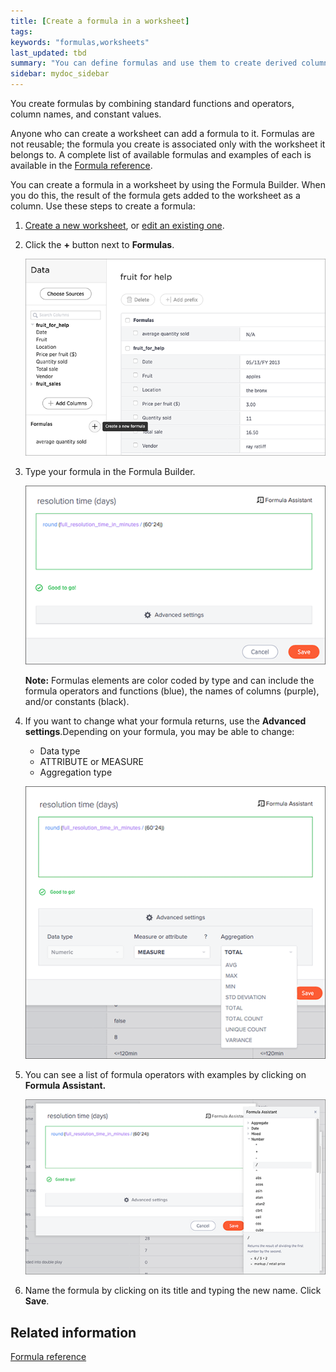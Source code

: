 ```yaml
---
title: [Create a formula in a worksheet]
tags:
keywords: "formulas,worksheets"
last_updated: tbd
summary: "You can define formulas and use them to create derived columns in worksheets. "
sidebar: mydoc_sidebar
---
```

You create formulas by combining standard functions and operators, column names, and constant values.

Anyone who can create a worksheet can add a formula to it. Formulas are not reusable; the formula you create is associated only with the worksheet it belongs to. A complete list of available formulas and examples of each is available in the [Formula reference](/pages/reference/formula_reference.html#).

You can create a formula in a worksheet by using the Formula Builder. When you do this, the result of the formula gets added to the worksheet as a column. Use these steps to create a formula:

1. [Create a new worksheet](worksheet_create.html#), or [edit an existing one](edit_worksheet.html#).
2. Click the **+** button next to **Formulas**.

     ![](../../images/create_formula.png "Create a new formula in a worksheet")

3. Type your formula in the Formula Builder.

     ![](../../shared/conrefs/../../images/formula_builder.png "Use the Formula Builder")

    **Note:** Formulas elements are color coded by type and can include the formula operators and functions (blue), the names of columns (purple), and/or constants (black).

4. If you want to change what your formula returns, use the **Advanced settings**.Depending on your formula, you may be able to change:

    -   Data type
    -   ATTRIBUTE or MEASURE
    -   Aggregation type

    ![](../../shared/conrefs/../../images/formula_advanced_settings.png "Advanced settings in the Formula Builder")

5.  You can see a list of formula operators with examples by clicking on **Formula Assistant.**

    ![](../../shared/conrefs/../../images/formula_assistant.png "Examples in the Formula Assistant")

6. Name the formula by clicking on its title and typing the new name. Click **Save**.


## Related information  

[Formula reference](/pages/reference/formula_reference.html#)

